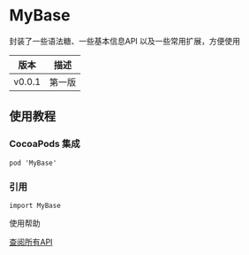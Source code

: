 # MyBase
封装了一些语法糖、一些基本信息API 以及一些常用扩展，方便使用


| 版本 | 描述 |
| --- | ---- |
| v0.0.1 | 第一版 |

## 使用教程

### CocoaPods 集成
```
pod 'MyBase'
```

### 引用

`import MyBase`

使用帮助

[查阅所有API](https://zuopanyao.github.io/MyBase/)
